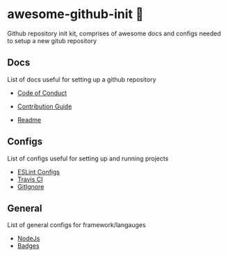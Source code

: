 # awesome-github-init :metal:

Github repository init kit, comprises of awesome docs and configs needed to setup a new gitub repository


## Docs

List of docs useful for setting up a github repository

- [Code of Conduct](https://github.com/arshadkazmi42/ak-logger/blob/master/CODE_OF_CONDUCT.md#contributor-covenant-code-of-conduct)

- [Contribution Guide](docs/contribution)

- [Readme](docs/readme)

## Configs

List of configs useful for setting up and running projects

- [ESLint Configs](configs/linter)
- [Travis CI](configs/travis)
- [GitIgnore](configs/gitignore)

## General

List of general configs for framework/langauges

- [NodeJs](general/nodejs)
- [Badges](general/badges.md)
